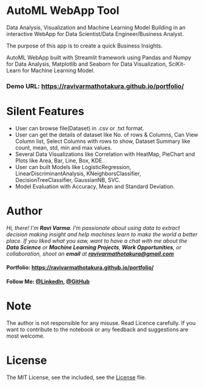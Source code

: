 # AutoML WebApp Tool
Data Analysis, Visualization and Machine Learning Model Building in an interactive WebApp for Data Scientist/Data Engineer/Business Analyst.

The purpose of this app is to create a quick Business Insights.

AutoML WebApp built with Streamlit framework using Pandas and Numpy for Data Analysis, Matplotlib and Seaborn for Data Visualization, SciKit-Learn for Machine Learning Model.

### Demo URL: https://ravivarmathotakura.github.io/portfolio/

# Silent Features
* User can browse file(Dataset) in .csv or .txt format.
* User can get the details of dataset like No. of rows & Columns, Can View Column list, Select Columns with rows to show, Dataset Summary like count, mean, std, min and max values.
* Several Data Visualizations like Correlation with HeatMap, PieChart and Plots like Area, Bar, Line, Box, KDE.
* User can built Models like LogisticRegression, LinearDiscriminantAnalysis, KNeighborsClassifier, DecisionTreeClassifier, GaussianNB, SVC.
* Model Evaluation with Accuracy, Mean and Standard Deviation.

# Author
_Hi, there! I'm **Ravi Varma**. I'm passionate about using data to extract decision making insight and help machines learn to make the world a better place. If you liked what you saw, want to have a chat with me about the **Data Science** or **Machine Learning Projects**, **Work Opportunities**, or collaboration, shoot an **email** at **ravivarmathotakura@gmail.com**_

#### Portfolio: https://ravivarmathotakura.github.io/portfolio/

#### Follow Me: [@LinkedIn](https://www.linkedin.com/in/ravivarmathotakura/ "Ravi Varma LinkedIn Profile"), [@GitHub](https://github.com/ravivarmathotakura "Ravi Varma GitHub Profile")

# Note
The author is not responsible for any misuse. Read Licence carefully. If you want to contribute to the notebook or any feedback and suggestions are most welcome.

# License
The MIT License, see the included, see the [License](https://github.com/ravivarmathotakura/AutoML_WebApp_Tool/blob/master/LICENSE) file.

